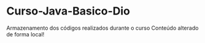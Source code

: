 # Curso-Java-Basico-Dio
Armazenamento dos códigos realizados durante o curso 
Conteúdo alterado de forma local!   